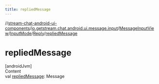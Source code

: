 ```yaml
---
title: repliedMessage
---
```

//[stream-chat-android-ui-components](../../../../../index.md)/[io.getstream.chat.android.ui.message.input](../../../index.md)/[MessageInputView](../../index.md)/[InputMode](../index.md)/[Reply](index.md)/[repliedMessage](repliedMessage.md)



# repliedMessage  
[androidJvm]  
Content  
val [repliedMessage](repliedMessage.md): Message  



